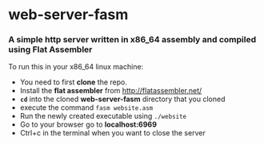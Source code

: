 # web-server-fasm
### A simple http server written in x86_64 assembly and compiled using Flat Assembler
To run this in your x86_64 linux machine:
- You need to first **clone** the repo.
- Install the **flat assembler** from http://flatassembler.net/
- **``cd``** into the cloned **web-server-fasm** directory that you cloned
- execute the command ``fasm website.asm``
- Run the newly created executable using ``./website``
- Go to your browser go to **localhost:6969**
- Ctrl+c in the terminal when you want to close the server 
